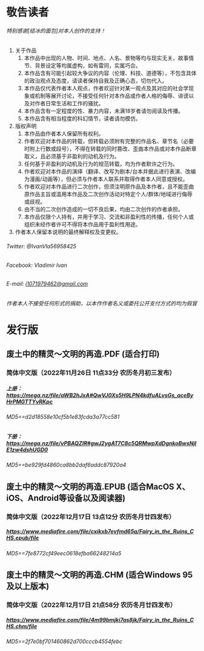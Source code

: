 # 敬告读者

###### *特别感谢[结冰的面包]对本人创作的支持！*
1. 关于作品
    1. 本作品中出现的人物、时间、地点、人名、景物等均与现实无关，故事情节、背景设定等均属虚构，如有雷同，实属巧合。
    2. 本作品含有可能引起较大争议的内容（伦理、科技、道德等），不包含具体的政治观点及态度，请读者保持自我及正确心态，切勿代入。
    3. 本作品仅代表作者本人观点，作者欢迎针对某一观点及其对应的社会学现象或机制等展开讨论，不接受任何针对本作品或作者人格的侮辱、诽谤以及对作者日常生活和工作的骚扰。
    4. 本作品含有一定程度的性、暴力内容，未满18岁者请勿阅读及传播。
    5. 本作品含有相当程度的科幻情节，读者请勿模仿。
2. 版权声明
    1. 本作品由作者本人保留所有权利。
    2. 作者欢迎对本作品的转载，但转载必须附有完整的作品名、章节名（必要时附上行数或段号），不得在转载的同时篡改、歪曲本作品或对本作品断章取义，且必须基于非盈利的动机及行为。
    3. 任何基于非盈利的动机及行为的规范转载，均为作者默许之行为。
    4. 作者欢迎对本作品的演绎（翻译、改写为剧本/台本并据此进行表演、改编为漫画/动画等），但必须与作者本人联系并取得作者本人同意或授权。
    5. 作者欢迎对本作品进行二次创作，但须注明原作品及本作者，且不能歪曲原作品主旨或滥用本作品及二次创作活动对特定个人/群体/地域进行侮辱或歧视。
    6. 由不当的二次创作造成的一切不良后果，均由二次创作的作者承担。
    7. 本作品仅限个人持有，并用于学习、交流和非盈利性的传播，任何个人或组织未经作者许可不得将本作品用于盈利性用途。
3. 作者本人保留本说明的最终解释权及变更权。

###### *Twitter: @IvanVla56958425*
###### *Facebook: Vladimir Ivan*
###### *E-mail: i1071979462@gmail.com*
###### *作者本人不接受任何形式的捐助，以本作作者名义或委托公开支付方式的均为假冒*

# 发行版
## 废土中的精灵～文明的再造.PDF (适合打印)
### 简体中文版（2022年11月26日 11点33分 农历冬月初三发布）
##### 上册：https://mega.nz/file/aWB2hJxA#QwVJ0Xs5H9LPN4kdfuALvsGs_aceByHrPMGTTYvRKpc
###### *MD5==d2d18558e10cf5b1e83fcda3a77cc581*
##### 下册：https://mega.nz/file/vPBAQZIR#gwJ2ygAT7C8c5QRMwpXdDgnkoBwsNjlE1zw4dshUGD0
###### *MD5==be929fd4860ca8bb2daf6addc87920a4*
## 废土中的精灵～文明的再造.EPUB (适合MacOS X、iOS、Android等设备以及阅读器)
### 简体中文版（2022年12月17日 13点12分 农历冬月廿四发布）
##### https://www.mediafire.com/file/cxikxb7evfmd65q/Fairy_in_the_Ruins_CHS.epub/file
###### *MD5==7fe8772cf49eec0618efba66248214a5*
## 废土中的精灵～文明的再造.CHM (适合Windows 95及以上版本)
### 简体中文版（2022年12月17日 21点58分 农历冬月廿四发布）
##### https://www.mediafire.com/file/4m99bmjki7as8jk/Fairy_in_the_Ruins_CHS.chm/file
###### *MD5==2f7e0bf701460862d700cccb4554febc*
